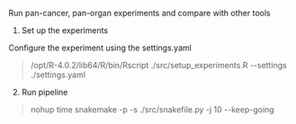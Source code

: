 Run pan-cancer, pan-organ experiments and compare with other tools

1. Set up the experiments

Configure the experiment using the settings.yaml
> /opt/R-4.0.2/lib64/R/bin/Rscript ./src/setup_experiments.R --settings ./settings.yaml

2. Run pipeline

> nohup time snakemake -p -s ./src/snakefile.py -j 10 --keep-going
